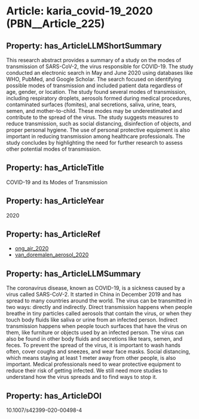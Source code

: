 # Article: __karia_covid-19_2020__ (PBN__Article_225)

## Property: has_ArticleLLMShortSummary

This research abstract provides a summary of a study on the modes of transmission of SARS-CoV-2, the virus responsible for COVID-19. The study conducted an electronic search in May and June 2020 using databases like WHO, PubMed, and Google Scholar. The search focused on identifying possible modes of transmission and included patient data regardless of age, gender, or location. The study found several modes of transmission, including respiratory droplets, aerosols formed during medical procedures, contaminated surfaces (fomites), anal secretions, saliva, urine, tears, semen, and mother-to-child. These modes may be underestimated and contribute to the spread of the virus. The study suggests measures to reduce transmission, such as social distancing, disinfection of objects, and proper personal hygiene. The use of personal protective equipment is also important in reducing transmission among healthcare professionals. The study concludes by highlighting the need for further research to assess other potential modes of transmission.

## Property: has_ArticleTitle

COVID-19 and its Modes of Transmission

## Property: has_ArticleYear

2020

## Property: has_ArticleRef

* [ong_air_2020](../Article/PBN__Article_264)
* [van_doremalen_aerosol_2020](../Article/PBN__Article_21)

## Property: has_ArticleLLMSummary

The coronavirus disease, known as COVID-19, is a sickness caused by a virus called SARS-CoV-2. It started in China in December 2019 and has spread to many countries around the world. The virus can be transmitted in two ways: directly and indirectly. Direct transmission happens when people breathe in tiny particles called aerosols that contain the virus, or when they touch body fluids like saliva or urine from an infected person. Indirect transmission happens when people touch surfaces that have the virus on them, like furniture or objects used by an infected person. The virus can also be found in other body fluids and secretions like tears, semen, and feces. To prevent the spread of the virus, it is important to wash hands often, cover coughs and sneezes, and wear face masks. Social distancing, which means staying at least 1 meter away from other people, is also important. Medical professionals need to wear protective equipment to reduce their risk of getting infected. We still need more studies to understand how the virus spreads and to find ways to stop it.

## Property: has_ArticleDOI

10.1007/s42399-020-00498-4

